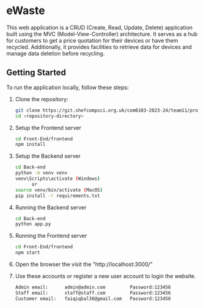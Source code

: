 # eWaste

This web application is a CRUD (Create, Read, Update, Delete) application built using the MVC (Model-View-Controller) architecture. It serves as a hub for customers to get a price quotation for their devices or have them recycled. Additionally, it provides facilities to retrieve data for devices and manage data deletion before recycling.

## Getting Started

To run the application locally, follow these steps:

1. Clone the repository:

   ```bash
   git clone https://git.shefcompsci.org.uk/com6103-2023-24/team11/project.git”
   cd <repository-directory>

2. Setup the Frontend server

   ```bash
   cd Front-End/frontend
   npm install

3. Setup the Backend server

   ```bash
   cd Back-end
   python -m venv venv
   venv\Scripts\activate (Windows)
         or
   source venv/bin/activate (MacOS)
   pip install -r requirements.txt

4. Running the Backend server

   ```bash
   cd Back-end
   python app.py

5. Running the Frontend server

   ```bash
   cd Front-End/frontend
   npm start

6. Open the browser the visit the "http://localhost:3000/"


7. Use these accounts or register a new user account to login the website. 

   ```bash
   Admin email:      admin@admin.com         Password:123456
   Staff email:      staff@staff.com         Password:123456
   Customer email:   faiqiqbal36@gmail.com   Password:123456

